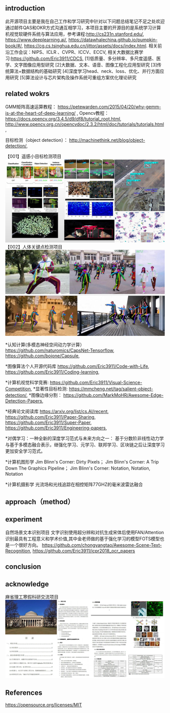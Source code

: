 ## introduction
此开源项目主要是我在自己工作和学习研究中针对以下问题总结笔记不足之处欢迎通过邮件QAS和OKR方式沟通互相学习，本项目主要的开源目的是系统学习计算机视觉软硬件系统与算法应用，参考课程:http://cs231n.stanford.edu/, https://www.deeplearning.ai/, https://datawhalechina.github.io/pumpkin-book/#/, https://cg.cs.tsinghua.edu.cn/jittor/assets/docs/index.html. 
相关前沿工作会议：NIPS、ICLR 、CVPR、ICCV、ECCV, 相关大数据比赛学习:https://github.com/Eric3911/CDCS,
   [1]低质量、多分辨率、多尺度遥感、医学、文字图像应用型研究
   [2]大数据、文本、语音、图像工程化应用型研究
   [3]传统算法+数据结构的基础研究
   [4]深度学习head、neck、loss、优化、并行方面应用研究
   [5]算法设计与芯片架构及操作系统可重组方案优化理论研究
## related wokrs
   GMM矩阵高速运算教程： https://petewarden.com/2015/04/20/why-gemm-is-at-the-heart-of-deep-learning/ ,
   Opencv教程：  https://docs.opencv.org/3.4.5/d9/df8/tutorial_root.html, http://www.opencv.org.cn/opencvdoc/2.3.2/html/doc/tutorials/tutorials.html ,

目标检测（object detection）：
 http://machinethink.net/blog/object-detection/,
 
【001】遥感小目标检测项目
![](https://github.com/Eric3911/image/blob/master/001/AI02.jpg)
【002】人体关键点检测项目
![](https://github.com/Eric3911/image/blob/master/001/AI03.jpg)

*认知计算(多模态神经空间动力学计算）
 https://github.com/naturomics/CapsNet-Tensorflow, https://github.com/bojone/Capsule,

*图像算法个人开源代码库
 https://github.com/Eric3911/Code-with-Life, https://github.com/Eric3911/Coding-learning,

*计算机视觉科学竞赛: https://github.com/Eric3911/Visual-Science-Competition,
*显著性目标检测: https://mmcheng.net/tag/salient-object-detection/,
*图像边缘分割： https://github.com/MarkMoHR/Awesome-Edge-Detection-Papers,

*经典论文阅读库
 https://arxiv.org/list/cs.AI/recent, https://github.com/Eric3911/Paper-Sharing,  https://github.com/Eric3911/Super-Paper, https://github.com/Eric3911/Engineering-papers, 

*对偶学习：一种全新的深度学习范式与未来方向之一： 基于分数阶非线性动力学与基于多模态融合表示，继强化学习、元学习、联邦学习、区块链之后让深度学习更加安全学习范式。

*计算机图形学
          Jim Blinn's Corner: Dirty Pixels； Jim Blinn's Corner: A Trip Down The Graphics Pipeline； Jim Blinn's Corner: Notation, Notation, Notation

*计算机摄影学
  光流场和光线追踪在相控矩阵77GHZ的毫米波雷达融合
          
## approach（method）
## experiment


自然场景文本识别项目
  文字识别使用超分辨和对抗生成宋体后使用FAN/Attention识别最具有工程意义和学术价值,其中金老师做的基于强化学习的模型FOTS模型也是一个很好方向。
https://github.com/chongyangtao/Awesome-Scene-Text-Recognition, https://github.com/Eric3911/icpr2018_ocr_papers

## conclusion
## acknowledge
麻省理工寒假科研交流项目
![](https://github.com/Eric3911/image/blob/master/001/AI01.jpg)
## References
https://opensource.org/licenses/MIT

